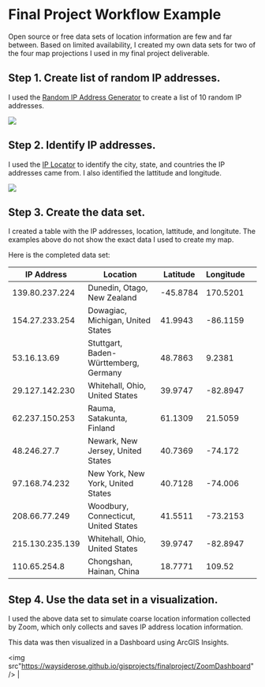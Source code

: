 # Final Project Workflow Example

Open source or free data sets of location information are few and far between. Based on limited availability, I created my own data sets for two of the four map projections I used in my final project deliverable.

## Step 1. Create list of random IP addresses.

I used the [Random IP Address Generator](https://www.ipvoid.com/random-ip/) to create a list of 10 random IP addresses.

<img src="https://waysiderose.github.io/gisprojects/finalproject/RandomIP.PNG" />

## Step 2. Identify IP addresses.

I used the [IP Locator](https://websiteseochecker.com/ip-location/) to identify the city, state, and countries the IP addresses came from. I also identified the lattitude and longitude.

<img src="https://waysiderose.github.io/gisprojects/finalproject/IP_ID.PNG" />

## Step 3. Create the data set.

I created a table with the IP addresses, location, lattitude, and longitute. The examples above do not show the exact data I used to create my map.

Here is the completed data set:

| IP Address      | Location                              | Latitude | Longitude |   |
|-----------------|---------------------------------------|----------|-----------|---|
| 139.80.237.224  | Dunedin, Otago, New Zealand           | -45.8784 | 170.5201  |   |
| 154.27.233.254  | Dowagiac, Michigan, United States     | 41.9943  | -86.1159  |   |
| 53.16.13.69     | Stuttgart, Baden-Württemberg, Germany | 48.7863  | 9.2381    |   |
| 29.127.142.230  | Whitehall, Ohio, United States        | 39.9747  | -82.8947  |   |
| 62.237.150.253  | Rauma, Satakunta, Finland             | 61.1309  | 21.5059   |   |
| 48.246.27.7     | Newark, New Jersey, United States     | 40.7369  | -74.172   |   |
| 97.168.74.232   | New York, New York, United States     | 40.7128  | -74.006   |   |
| 208.66.77.249   | Woodbury, Connecticut, United States  | 41.5511  | -73.2153  |   |
| 215.130.235.139 | Whitehall, Ohio, United States        | 39.9747  | -82.8947  |   |
| 110.65.254.8    | Chongshan, Hainan, China              | 18.7771  | 109.52    |   |

## Step 4. Use the data set in a visualization.

I used the above data set to simulate coarse location information collected by Zoom, which only collects and saves IP address location information.

This data was then visualized in a Dashboard using ArcGIS Insights.

<img src"https://waysiderose.github.io/gisprojects/finalproject/ZoomDashboard" />
|
